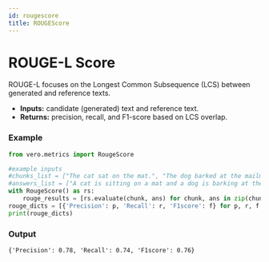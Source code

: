 ```yaml
---
id: rougescore
title: ROUGEScore
---
```


# **ROUGE-L Score**

ROUGE-L focuses on the Longest Common Subsequence (LCS) between generated and reference texts.
* **Inputs:** candidate (generated) text and reference text.
* **Returns:** precision, recall, and F1-score based on LCS overlap.

### **Example**
```py
from vero.metrics import RougeScore

#example inputs
#chunks_list = ["The cat sat on the mat.", "The dog barked at the mailman."]
#answers_list = ["A cat is sitting on a mat and a dog is barking at the mailman."]
with RougeScore() as rs:
    rouge_results = [rs.evaluate(chunk, ans) for chunk, ans in zip(chunks_list, answers_list)]
rouge_dicts = [{'Precision': p, 'Recall': r, 'F1score': f} for p, r, f in rouge_results]
print(rouge_dicts)
```

### **Output**
```text
{'Precision': 0.78, 'Recall': 0.74, 'F1score': 0.76}
```
